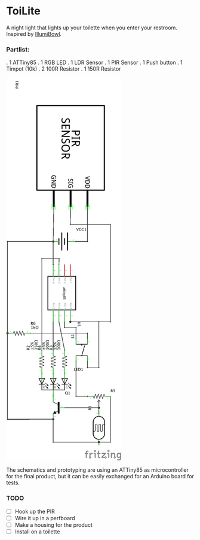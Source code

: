 ToiLite
=====

A night light that lights up your toilette when you enter your restroom. Inspired by [IllumiBowl](https://illumibowl.com/).


### Partlist:
. 1 ATTiny85
. 1 RGB LED
. 1 LDR Sensor
. 1 PIR Sensor
. 1 Push button
. 1 Timpot (10k)
. 2 100R Resistor
. 1 150R Resistor

![Schematics](https://github.com/fjcaetano/ToiLite/raw/master/toilite_schem.png)

The schematics and prototyping are using an ATTiny85 as microcontroller for the final product, but it can be easily exchanged for an Arduino board for tests.


### TODO
- [ ] Hook up the PIR
- [ ] Wire it up in a perfboard
- [ ] Make a housing for the product
- [ ] Install on a toilette
